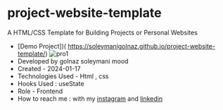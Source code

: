 # project-website-template
A HTML/CSS Template for Building Projects or Personal Websites
- [Demo Project])( https://soleymanigolnaz.github.io/project-website-template/)
![pro1](https://github.com/Soleymanigolnaz/project-website-template/assets/139486149/c208a1e2-55fe-4664-bbbe-f0f5a5658ed2)
- Developed by golnaz soleymani mood
- Created - 2024-01-17
- Technologies Used - Html , css 
- Hooks Used : useState 
- Role - Frontend
- How to reach me : with my [instagram](https://www.instagram.com/soleymani_golnaz_web) and [linkedin](https://www.linkedin.com/in/golnaz-soleymani-mood)
